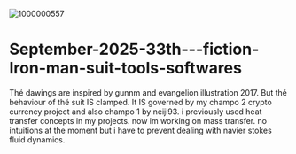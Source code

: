 ![1000000557](https://github.com/user-attachments/assets/903809c7-661e-4427-8e8e-84b5d7b32657)
# September-2025-33th---fiction-Iron-man-suit-tools-softwares
Thé dawings are inspired by gunnm and evangelion illustration 2017. But thé behaviour of thé suit IS  clamped. It IS governed by my champo 2 crypto currency project and also champo 1 by neiji93.
i previously used heat transfer concepts in my projects. now im working on mass transfer. no intuitions at the moment but i have to prevent dealing with navier stokes fluid dynamics.
